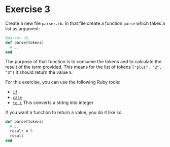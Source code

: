 # Exercise 3

Create a new file `parser.rb`. In that file create a function `parse` which takes a list as argument:

```ruby
#parser.rb
def parse(tokens)
  #...
end
```

The purpose of that function is to consume the tokens and to calculate the result of the term provided. This means for the list of tokens `["plus", "2", "3"]` it should return the value `5`.

For this exercise, you can use the following Ruby tools:

- [`if`](http://www.howtogeek.com/howto/programming/ruby/ruby-if-else-if-command-syntax/)
- [`case`](http://www.skorks.com/2009/08/how-a-ruby-case-statement-works-and-what-you-can-do-with-it/)
- [`to_i`](http://ruby-doc.org/core-2.0.0/String.html#method-i-to_i) This converts a string into integer

If you want a function to return a value, you do it like so:

```ruby
def parse(tokens)
  #...
  result = 5
  result
end
```
